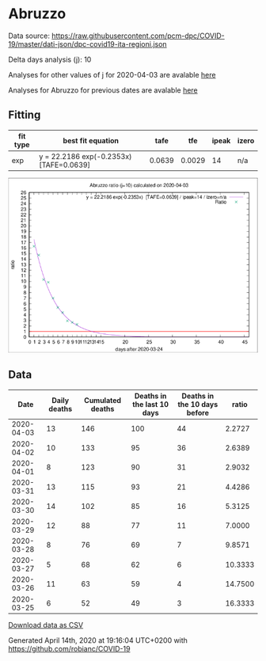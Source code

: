 # Abruzzo

Data source: https://raw.githubusercontent.com/pcm-dpc/COVID-19/master/dati-json/dpc-covid19-ita-regioni.json

Delta days analysis (j): 10

Analyses for other values of j for 2020-04-03 are avalable [here](../2020-04-03/README.md)

Analyses for Abruzzo for previous dates are avalable [here](../README.md)

## Fitting 
|fit type|best fit equation|tafe|tfe|ipeak|izero|
|-------|-----|--------|------|---|---|
|exp|y = 22.2186 exp(-0.2353x)  [TAFE=0.0639]|0.0639|0.0029|14|n/a|

![Plot](COVID-19_abruzzo_j10_2020-04-03.png)

## Data
|Date|Daily deaths|Cumulated deaths|Deaths in the last 10 days|Deaths in the 10 days before|ratio|
|----|----------|-----------|-------|--------------------|-----|
|2020-04-03|13|146|100|44|2.2727|
|2020-04-02|10|133|95|36|2.6389|
|2020-04-01|8|123|90|31|2.9032|
|2020-03-31|13|115|93|21|4.4286|
|2020-03-30|14|102|85|16|5.3125|
|2020-03-29|12|88|77|11|7.0000|
|2020-03-28|8|76|69|7|9.8571|
|2020-03-27|5|68|62|6|10.3333|
|2020-03-26|11|63|59|4|14.7500|
|2020-03-25|6|52|49|3|16.3333|

[Download data as CSV](COVID-19_abruzzo_j10_2020-04-03.csv)

Generated April 14th, 2020 at 19:16:04 UTC+0200 with https://github.com/robianc/COVID-19
